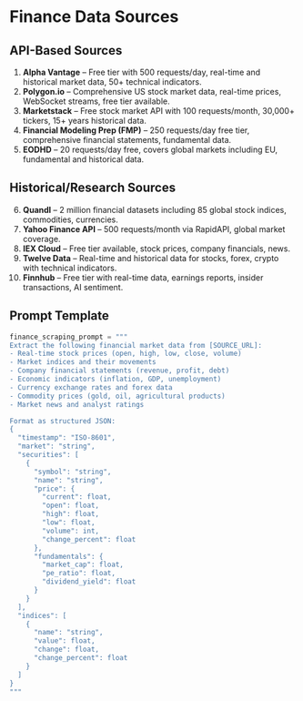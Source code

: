 # Finance Data Sources

## API-Based Sources
1. **Alpha Vantage** – Free tier with 500 requests/day, real-time and historical market data, 50+ technical indicators.
2. **Polygon.io** – Comprehensive US stock market data, real-time prices, WebSocket streams, free tier available.
3. **Marketstack** – Free stock market API with 100 requests/month, 30,000+ tickers, 15+ years historical data.
4. **Financial Modeling Prep (FMP)** – 250 requests/day free tier, comprehensive financial statements, fundamental data.
5. **EODHD** – 20 requests/day free, covers global markets including EU, fundamental and historical data.

## Historical/Research Sources
6. **Quandl** – 2 million financial datasets including 85 global stock indices, commodities, currencies.
7. **Yahoo Finance API** – 500 requests/month via RapidAPI, global market coverage.
8. **IEX Cloud** – Free tier available, stock prices, company financials, news.
9. **Twelve Data** – Real-time and historical data for stocks, forex, crypto with technical indicators.
10. **Finnhub** – Free tier with real-time data, earnings reports, insider transactions, AI sentiment.

## Prompt Template
```python
finance_scraping_prompt = """
Extract the following financial market data from [SOURCE_URL]:
- Real-time stock prices (open, high, low, close, volume)
- Market indices and their movements
- Company financial statements (revenue, profit, debt)
- Economic indicators (inflation, GDP, unemployment)
- Currency exchange rates and forex data
- Commodity prices (gold, oil, agricultural products)
- Market news and analyst ratings

Format as structured JSON:
{
  "timestamp": "ISO-8601",
  "market": "string",
  "securities": [
    {
      "symbol": "string",
      "name": "string", 
      "price": {
        "current": float,
        "open": float,
        "high": float,
        "low": float,
        "volume": int,
        "change_percent": float
      },
      "fundamentals": {
        "market_cap": float,
        "pe_ratio": float,
        "dividend_yield": float
      }
    }
  ],
  "indices": [
    {
      "name": "string",
      "value": float,
      "change": float,
      "change_percent": float
    }
  ]
}
"""
```
